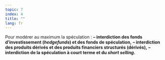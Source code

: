```yaml
---
topic: 7
index: 4
title: ""
lang: fr
---
```

Pour modérer au maximum la spéculation :
**– interdiction des fonds d’investissement (_hedgefunds_) et des fonds de spéculation,**
**– interdiction des produits dérivés et des produits financiers structurés (dérivés),**
**– interdiction de la spéculation à court terme et du _short selling_.**
